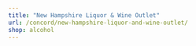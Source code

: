 ```yaml
---
title: "New Hampshire Liquor & Wine Outlet"
url: /concord/new-hampshire-liquor-and-wine-outlet/
shop: alcohol
---
```

